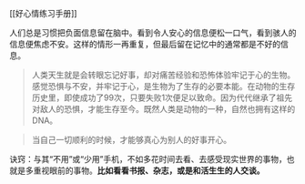 [[好心情练习手册]]

人们总是习惯把负面信息留在脑中。看到令人安心的信息便松一口气，看到骇人的信息便焦虑不安。这样的情形一再重复，但最后留在记忆中的通常都是不好的信息。

> 人类天生就是会转眼忘记好事，却对痛苦经验和恐怖体验牢记于心的生物。感觉恐惧与不安，并牢记于心，是生物为了生存的必要本能。在动物的生存历史里，即使成功了99次，只要失败1次便足以致命。因为代代继承了祖先对敌人的恐惧，才能生存至今。既然人类是动物的一种，自然也拥有这样的DNA。


> 当自己一切顺利的时候，才能够真心为别人的好事开心。


诀窍：与其“不用”或“少用”手机，不如多花时间去看、去感受现实世界的事物，也就是多重视眼前的事物。**比如看看书报、杂志，或是和活生生的人交谈。**